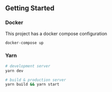 ## Getting Started

### Docker

This project has a docker compose configuration

```bash
docker-compose up
```

### Yarn

```bash
# development server
yarn dev

# build & production server
yarn build && yarn start
```
